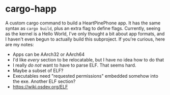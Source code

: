 # cargo-happ

A custom cargo command to build a HeartPinePhone app.
It has the same syntax as `cargo build`, plus an extra flag to define flags.
Currently, seeing as the kernel is a Hello World, I've only thought a bit about app formats, and I haven't even begun to actually build this subproject.
If you're curious, here are my notes:

- Apps can be AArch32 or AArch64
- I'd like _every_ section to be relocatable, but I have no idea how to do that
- I really _do not_ want to have to parse ELF.
  That seems hard.
- Maybe a subset of ELF?
- Executables need "requested permissions" embedded somehow into the exe.
  Another ELF section?
- https://wiki.osdev.org/ELF
